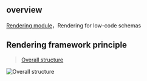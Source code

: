 ## overview

[Rendering module](https://lowcode-engine.cn/site/docs/guide/design/renderer)，Rendering for low-code schemas

## Rendering framework principle
>
> [Overall structure](https://lowcode-engine.cn/site/docs/guide/design/renderer#%E6%95%B4%E4%BD%93%E6%9E%B6%E6%9E%84)

![Overall structure](https://img.alicdn.com/imgextra/i1/O1CN01i4IiSR1cMtUFXaWQq_!!6000000003587-2-tps-1686-1062.png)
